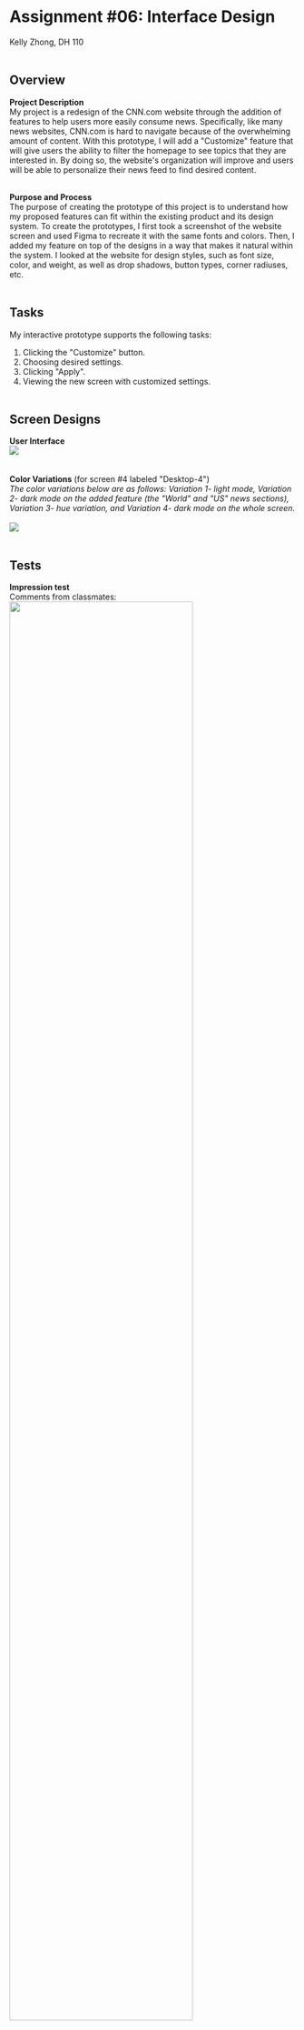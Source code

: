 # Assignment #06: Interface Design
Kelly Zhong, DH 110
<br><br>

## Overview
**Project Description** <br>
My project is a redesign of the CNN.com website through the addition of features to help users more easily consume news. Specifically, like many news websites, CNN.com is hard to navigate because of the overwhelming amount of content. With this prototype, I will add a "Customize" feature that will give users the ability to filter the homepage to see topics that they are interested in. By doing so, the website's organization will improve and users will be able to personalize their news feed to find desired content.
<br><br>

**Purpose and Process**<br>
The purpose of creating the prototype of this project is to understand how my proposed features can fit within the existing product and its design system. To create the prototypes, I first took a screenshot of the website screen and used Figma to recreate it with the same fonts and colors. Then, I added my feature on top of the designs in a way that makes it natural within the system. I looked at the website for design styles, such as font size, color, and weight, as well as drop shadows, button types, corner radiuses, etc. 
<br><br>

## Tasks
My interactive prototype supports the following tasks:
1. Clicking the "Customize" button.
2. Choosing desired settings.
3. Clicking "Apply".
4. Viewing the new screen with customized settings.
<br><br>

## Screen Designs
**User Interface** <br>
<img src="UI.png">
<br><br><br>
**Color Variations** (for screen #4 labeled "Desktop-4")<br>
<em>The color variations below are as follows: Variation 1- light mode, Variation 2- dark mode on the added feature (the "World" and "US" news sections), Variation 3- hue variation, and Variation 4- dark mode on the whole screen.</em> <br><br>
<img src="Variations.png">
<br><br>

## Tests
**Impression test** <br>
Comments from classmates: <br>
<img src="Comments.png" width=80%;>

Summary of findings: <br>
The impression test with my classmates today went well! They were really kind with their comments. The main findings that I took from this activity was that (1) the organization of the content fits within the existing CNN design system, and that (2) I could look into expanding the "Customize" feature and adding more filter options (like dates). Overall, the impression test was a great experience! <br><br>

**Accessibliity (color-contrast) check** <br>
<img src="Check1.png" width=50%;><img src="Check2.png" width=50%;>
<img src="Check3.png" width=50%;><img src="Check4.png" width=50%;>
<br><br>

## Design System
<img src="Design System.png" width=80%;>
Description: <br>
For the color scheme, I decided to stick with CNN's existing brand colors of red, black, and gray. Though I tried out a green variation (I tried green because it is opposite of red on the color wheel), I thought that it looked out of place and didn't fit the vibe of the brand. After eye-dropping the colors on the existing CNN website, I noticed that they actually use two different shades of red — one darker, for their logo and other design elements (like the red circle next to the "LIVE TV" and the background box on the "LIVE UPDATES" label on the first picture), and one brighter, for text. I checked the color contrast for each color. As for the feature I designed, I did so while taking into consideration existing design rules on the website. For example, I made sure the drop shadow and the cornor radius on the dropdown that I designed matched the existing one on the website. 

## Interactive Prototype
Here is the <a href="https://www.figma.com/file/p1gaHYkho81C894hVpk6tl/DH-110?node-id=29%3A2">link</a> to the prototype. There are two features that I designed and prototyped, and the prototype starts at the first feature. To view the prototype of the second feature, click anywhere on the last screen of the first feature or click on the profile icon at any point.

Here are two gifs that demonstrate each prototype: <br><br>

**Feature 1: Customize Feed** <br>
<img src="feature1.gif" width=80%;>
<br><br>

**Feature 2: Accessible Newsfeed** <br>
<img src="feature2.gif" width=80%;>

## Wireflow (Diagram)
<img src="wf1.png" width=90%;>
<img src="wf2.png" width=90%;>
<br><br>

## Cognitive Walkthrough
Will perform during class today.

## Reflection

_(Reflection on creating the prototype)_
To create the prototype, I put myself in the shoes of the users and considered the steps that they would take when completing the tasks. This also helped me to prevent dead ends or any confusing interactions. The process of creating the prototype was smooth, but tedious in that I had to manually recreate all of the article titles and subtitles, as well as other design elements in order to customize the screens for the user.

_(Reflection on Cognitive Walkthrough)_
Will complete after class today.
